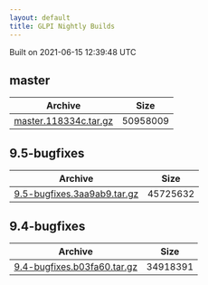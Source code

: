```yaml
---
layout: default
title: GLPI Nightly Builds
---
```


Built on 2021-06-15 12:39:48 UTC

## master

Archive|Size
---|---
[master.118334c.tar.gz](master.118334c.tar.gz)|50958009

## 9.5-bugfixes

Archive|Size
---|---
[9.5-bugfixes.3aa9ab9.tar.gz](9.5-bugfixes.3aa9ab9.tar.gz)|45725632

## 9.4-bugfixes

Archive|Size
---|---
[9.4-bugfixes.b03fa60.tar.gz](9.4-bugfixes.b03fa60.tar.gz)|34918391

